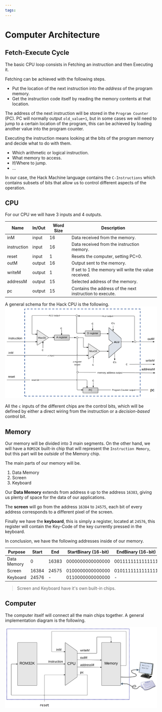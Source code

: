 ```yaml
---
tags:
---
```


# Computer Architecture



## Fetch-Execute Cycle

The basic CPU loop consists in Fetching an instruction and then Executing it.

Fetching can be achieved with the following steps.
- Put the location of the next instruction into the *address* of the program memory.
- Get the instruction code itself by reading the memory contents at that location.

The address of the next instruction will be stored in the `Program Counter` (PC). PC will normally output `old_value+1`, but in some cases we will need to jump to a certain location of the program, this can be achieved by loading another value into the program counter.


Executing the instruction means looking at the bits of the program memory and decide what to do with them.
- Which arithmetic or logical instruction.
- What memory to access.
- If/Where to jump.
- ...

In our case, the Hack Machine language contains the `C-Instructions` which contains subsets of bits that allow us to control different aspects of the operation.

## CPU

For our CPU we will have 3 inputs and 4 outputs.

| **Name**    | **In/Out** | **Word Size** | **Description**                                          |
| ----------- | ---------- | ------------- | -------------------------------------------------------- |
| inM         | input      | 16            | Data received from the memory.                           |
| instruction | input      | 16            | Data received from the instruction memory.               |
| reset       | input      | 1             | Resets the computer, setting PC=0.                       |
| outM        | output     | 16            | Output sent to the memory.                               |
| writeM      | output     | 1             | If set to 1 the memory will write the value received.    |
| addressM    | output     | 15            | Selected address of the memory.                          |
| pc          | output     | 15            | Contains the address of the next instruction to execute. |

A general schema for the Hack CPU is the following.
![cpu_schema](resources/img/cpu_schema.png)

All the `c` inputs of the different chips are the control bits, which will be defined by either a direct wiring from the instruction or a *decision-based* control bit.

## Memory

Our memory will be divided into 3 main segments. On the other hand, we will have a `ROM32K` built-in chip that will represent the `Instruction Memory`, but this part will be *outside* of the Memory chip.

The main parts of our memory will be.
1. Data Memory
2. Screen
3. Keyboard

Our **Data Memory** extends from address `0` up to the address `16383`, giving us plenty of space for the data of our applications.

The **screen** will go from the address `16384` to `24575`, each bit of every address corresponds to a different pixel of the screen.

Finally we have the **keyboard**, this is simply a register, located at `24576`, this register will contain the Key-Code of the key currently pressed in the keyboard.

In conclusion, we have the following addresses inside of our memory.

| **Purpose** | **Start** | **End** | **StartBinary (16-bit)** | **EndBinary (16-bit)** |
| ----------- | --------- | ------- | ------------------------ | ---------------------- |
| Data Memory | 0         | 16383   | 0000000000000000         | 0011111111111111       |
| Screen      | 16384     | 24575   | 0100000000000000         | 0101111111111111       |
| Keyboard    | 24576     | -       | 0110000000000000         | -                      |

> Screen and Keyboard have it's own built-in chips.

## Computer

The computer itself will connect all the main chips together. A general implementation diagram is the following.

![computer_schema](resources/img/computer_schema.png)
